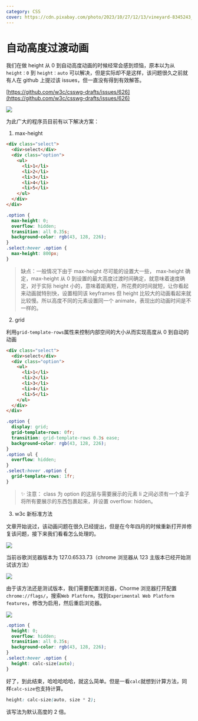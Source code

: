 ```yaml
---
category: CSS
cover: https://cdn.pixabay.com/photo/2023/10/27/12/13/vineyard-8345243_640.jpg
---
```


# 自动高度过渡动画

我们在做 height 从 0 到自动高度动画的时候经常会感到烦恼，原本以为从 `height：0` 到 `height：auto` 可以解决，但是实际却不是这样，该问题很久之前就有人在 github 上提过该 issues，但一直没有得到有效解答。

[https://github.com/w3c/csswg-drafts/issues/626](https://github.com/w3c/csswg-drafts/issues/626)

![](http://tuchuang.niubin.site/image/css-20240726-1.png)

为此广大的程序员目前有以下解决方案：

1. max-height

```html
<div class="select">
  <div>select</div>
  <div class="option">
    <ul>
      <li>1</li>
      <li>2</li>
      <li>3</li>
      <li>4</li>
      <li>5</li>
    </ul>
  </div>
</div>
```

```css
.option {
  max-height: 0;
  overflow: hidden;
  transition: all 0.35s;
  background-color: rgb(43, 128, 226);
}
.select:hover .option {
  max-height: 800px;
}
```

> 缺点：一般情况下由于 max-height 尽可能的设置大一些， max-height 确定，max-height 从 0 到设置的最大高度过渡时间确定，就意味着速度确定，对于实际 height 小的，意味着距离短，所花费的时间就短，让你看起来动画就特别快，设置相同该 keyframes 但 height 比较大的动画看起来就比较慢。所以高度不同的元素设置同一个 animate，表现出的动画时间是不一样的。

2. grid

利用`grid-template-rows`属性来控制内部空间的大小从而实现高度从 0 到自动的动画

```html
<div class="select">
  <div>select</div>
  <div class="option">
    <ul>
      <li>1</li>
      <li>2</li>
      <li>3</li>
      <li>4</li>
      <li>5</li>
    </ul>
  </div>
</div>
```

```css
.option {
  display: grid;
  grid-template-rows: 0fr;
  transition: grid-template-rows 0.3s ease;
  background-color: rgb(43, 128, 226);
}
.option ul {
  overflow: hidden;
}
.select:hover .option {
  grid-template-rows: 1fr;
}
```

> ✨ 注意：
> class 为 option 的这层与需要展示的元素 li 之间必须有一个盒子将所有要展示的东西包裹起来，并设置 overflow: hidden。

3. w3c 新标准方法

文章开始说过，该动画问题在很久已经提出，但是在今年四月的时候重新打开并修复该问题，接下来我们看看怎么处理的。

![](http://tuchuang.niubin.site/image/css-20240726-2.png)

当前谷歌浏览器版本为 127.0.6533.73（chrome 浏览器从 123 主版本已经开始测试该方法）

![](http://tuchuang.niubin.site/image/css-20240726-3.png)

由于该方法还是测试版本，我们需要配置浏览器，Chorme 浏览器打开配置`chrome://flags/`，搜索`Web Platform`，找到`Experimental Web Platform features`，修改为启用，然后重启浏览器。

![](http://tuchuang.niubin.site/image/css-20240726-4.png)

```css
.option {
  height: 0;
  overflow: hidden;
  transition: all 0.35s;
  background-color: rgb(43, 128, 226);
}
.select:hover .option {
  height: calc-size(auto);
}
```

好了，到此结束，哈哈哈哈哈，就这么简单。但是一看`calc`就想到计算方法，同样`calc-size`也支持计算。

```css
height: calc-size(auto, size * 2);
```

该写法为默认高度的 2 倍。
